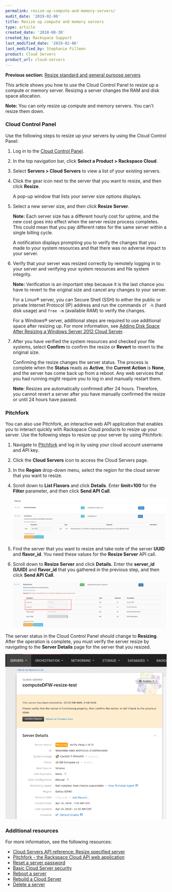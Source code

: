 ```yaml
---
permalink: resize-up-compute-and-memory-servers/
audit_date: '2019-02-06'
title: Resize up compute and memory servers
type: article
created_date: '2018-08-30'
created_by: Rackspace Support
last_modified_date: '2019-02-06'
last_modified_by: Stephanie Fillmon
product: Cloud Servers
product_url: cloud-servers
---
```


**Previous section:** [Resize standard and general purpose servers](/support/how-to/resize-standard-and-general-purpose-servers/)

This article shows you how to use the Cloud Control Panel to resize up a
compute or memory server. Resizing a server changes the RAM and disk space
allocation.

**Note:** You can only resize up compute and memory servers. You can't resize them down.

### Cloud Control Panel

Use the following steps to resize up your servers by using the Cloud
Control Panel:

1. Log in to the [Cloud Control Panel](https://login.rackspace.com).

2. In the top navigation bar, click **Select a Product > Rackspace Cloud**.

3. Select **Servers > Cloud Servers** to view a list of your existing servers.

4. Click the gear icon next to the server that you want to resize, and then
   click **Resize**.

   A pop-up window that lists your server size options displays.

5. Select a new server size, and then click **Resize Server**.

   **Note:** Each server size has a different hourly cost for uptime, and the
   new cost goes into effect when the server resize process completes. This
   could mean that you pay different rates for the same server within a single
   billing cycle.

   A notification displays prompting you to verify the changes that you made to
   your system resources and that there was no adverse impact to your server.

6. Verify that your server was resized correctly by remotely logging in to
   your server and verifying your system resources and file system integrity.

   **Note:** Verification is an important step because it is the last chance
   you have to revert to the original size and cancel any changes to your
   server.

   For a Linux&reg; server, you can Secure Shell (SSH) to either the public or
   private Internet Protocol (IP) address and run the commands `df -h` (hard
   disk usage) and `free -m` (available RAM) to verify the changes.

   For a Windows&reg; server, additional steps are required to use additional
   space after resizing up. For more information, see [Adding Disk Space After
   Resizing a Windows Server 2012 Cloud
   Server](/support/how-to/adding-disk-space-after-resizing-a-windows-server-2012-cloud-server).

7. After you have verified the system resources and checked your file systems,
   select **Confirm** to confirm the resize or **Revert** to revert to the
   original size.

   Confirming the resize changes the server status. The process is complete
   when the **Status** reads as **Active**, the **Current Action** is
   **None**, and the server has come back up from a reboot. Any web services
   that you had running might require you to log in and manually restart them.

   **Note**: Resizes are automatically confirmed after 24 hours. Therefore,
   you cannot revert a server after you have manually confirmed the resize or
   until 24 hours have passed.

### Pitchfork

You can also use Pitchfork, an interactive web API application that enables you
to interact quickly with Rackspace Cloud products to resize up your server.
Use the following steps to resize up your server by using Pitchfork:

1. Navigate to [Pitchfork](https://pitchfork.rax.io/) and log in by using
   your cloud account username and API key.

2. Click the **Cloud Servers** icon to access the Cloud Servers page.

3. In the **Region** drop-down menu, select the region for the cloud server
   that you want to resize.

4. Scroll down to **List Flavors** and click **Details**. Enter
   **limit=100** for the **Filter** parameter, and then click **Send API Call**.

   <img src="pitchfork-list-flavors.png" />

5. Find the server that you want to resize and take note of the server
   **UUID** and **flavor_id**. You need these values for the **Resize Server** API call.

6. Scroll down to **Resize Server** and click **Details.** Enter
   the **server_id (UUID)** and **flavor_id** that you gathered in the previous
   step, and then click **Send API Call**.

   <img src="pitchfork-resize-server.png" />

The server status in the Cloud Control Panel should change to **Resizing**.
After the operation is complete, you must verify the server resize by
navigating to the **Server Details** page for the server that you resized.

<img src="pitchfork-verify-resize.png" />


### Additional resources

For more information, see the following resources:

- [Cloud Servers API reference: Resize specified server](https://developer.rackspace.com/docs/cloud-servers/v2/api-reference/svr-basic-operations/#resize-specified-server)
- [Pitchfork - the Rackspace Cloud API web application](/support/how-to/pitchfork-the-rackspace-cloud-api-web-application)
- [Reset a server password](/support/how-to/reset-a-server-password)
- [Basic Cloud Server security](/support/how-to/basic-cloud-server-security)
- [Reboot a server](/support/how-to/reboot-a-server)
- [Rebuild a Cloud Server](/support/how-to/rebuild-a-cloud-server)
- [Delete a server](/support/how-to/delete-a-server)
